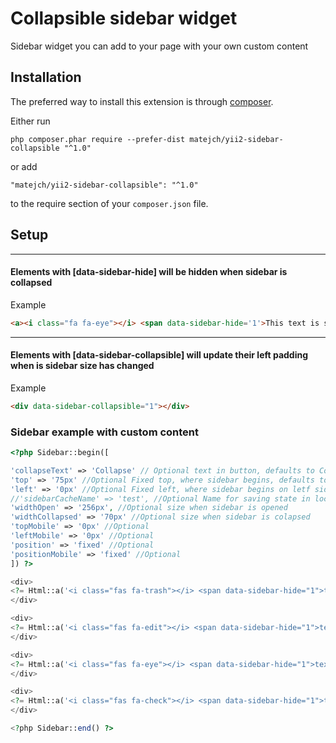 Collapsible sidebar widget
====================
Sidebar widget you can add to your page with your own custom content

Installation
------------

The preferred way to install this extension is through [composer](http://getcomposer.org/download/).

Either run

```
php composer.phar require --prefer-dist matejch/yii2-sidebar-collapsible "^1.0"
```

or add

```
"matejch/yii2-sidebar-collapsible": "^1.0"
```

to the require section of your `composer.json` file.

Setup
-----
-----

#### Elements with **[data-sidebar-hide]** will be hidden when sidebar is collapsed

Example
```html
<a><i class="fa fa-eye"></i> <span data-sidebar-hide='1'>This text is shown only when sidebar is not collapsed</span></a>
``` 

-----
#### Elements with **[data-sidebar-collapsible]** will update their left padding when is sidebar size has changed
Example
```html
<div data-sidebar-collapsible="1"></div>
```

### Sidebar example with custom content
```php 
<?php Sidebar::begin([

'collapseText' => 'Collapse' // Optional text in button, defaults to Collapse
'top' => '75px' //Optional Fixed top, where sidebar begins, defaults to 0px
'left' => '0px' //Optional Fixed left, where sidebar begins on letf side, defaults to 0px
//'sidebarCacheName' => 'test', //Optional Name for saving state in localstorage
'widthOpen' => '256px', //Optional size when sidebar is opened
'widthCollapsed' => '70px' //Optional size when sidebar is colapsed
'topMobile' => '0px' //Optional
'leftMobile' => '0px' //Optional
'position' => 'fixed' //Optional
'positionMobile' => 'fixed' //Optional
]) ?>

<div>
<?= Html::a('<i class="fas fa-trash"></i> <span data-sidebar-hide="1">text will hide on collapse</span>', #', ['class' => "btn btn-danger"]) ?>
</div>

<div>
<?= Html::a('<i class="fas fa-edit"></i> <span data-sidebar-hide="1">text will hide on collapse</span>', #', ['class' => "btn btn-primary"]) ?>
</div>

<div>
<?= Html::a('<i class="fas fa-eye"></i> <span data-sidebar-hide="1">text will hide on collapse</span>', #', ['class' => "btn btn-success"]) ?>
</div>

<div>
<?= Html::a('<i class="fas fa-check"></i> <span data-sidebar-hide="1">text will hide on collapse</span>', #', ['class' => "btn btn-warning"]) ?>
</div>

<?php Sidebar::end() ?>

```